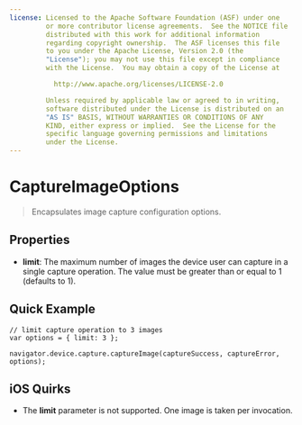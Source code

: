 ```yaml
--- 
license: Licensed to the Apache Software Foundation (ASF) under one
         or more contributor license agreements.  See the NOTICE file
         distributed with this work for additional information
         regarding copyright ownership.  The ASF licenses this file
         to you under the Apache License, Version 2.0 (the
         "License"); you may not use this file except in compliance
         with the License.  You may obtain a copy of the License at

           http://www.apache.org/licenses/LICENSE-2.0

         Unless required by applicable law or agreed to in writing,
         software distributed under the License is distributed on an
         "AS IS" BASIS, WITHOUT WARRANTIES OR CONDITIONS OF ANY
         KIND, either express or implied.  See the License for the
         specific language governing permissions and limitations
         under the License.
---
```


CaptureImageOptions
===================

> Encapsulates image capture configuration options.

Properties
----------

- __limit__: The maximum number of images the device user can capture in a single capture operation.  The value must be greater than or equal to 1 (defaults to 1).

Quick Example
-------------

    // limit capture operation to 3 images
    var options = { limit: 3 };

    navigator.device.capture.captureImage(captureSuccess, captureError, options);

iOS Quirks
----------

- The __limit__ parameter is not supported. One image is taken per invocation.
